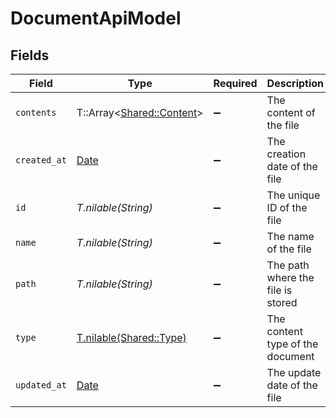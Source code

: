 # DocumentApiModel


## Fields

| Field                                                                | Type                                                                 | Required                                                             | Description                                                          | Example                                                              |
| -------------------------------------------------------------------- | -------------------------------------------------------------------- | -------------------------------------------------------------------- | -------------------------------------------------------------------- | -------------------------------------------------------------------- |
| `contents`                                                           | T::Array<[Shared::Content](../../models/shared/content.md)>          | :heavy_minus_sign:                                                   | The content of the file                                              |                                                                      |
| `created_at`                                                         | [Date](https://ruby-doc.org/stdlib-2.6.1/libdoc/date/rdoc/Date.html) | :heavy_minus_sign:                                                   | The creation date of the file                                        | 2021-01-01T01:01:01.000Z                                             |
| `id`                                                                 | *T.nilable(String)*                                                  | :heavy_minus_sign:                                                   | The unique ID of the file                                            | doc-123456                                                           |
| `name`                                                               | *T.nilable(String)*                                                  | :heavy_minus_sign:                                                   | The name of the file                                                 | My Document                                                          |
| `path`                                                               | *T.nilable(String)*                                                  | :heavy_minus_sign:                                                   | The path where the file is stored                                    | /path/to/file                                                        |
| `type`                                                               | [T.nilable(Shared::Type)](../../models/shared/type.md)               | :heavy_minus_sign:                                                   | The content type of the document                                     |                                                                      |
| `updated_at`                                                         | [Date](https://ruby-doc.org/stdlib-2.6.1/libdoc/date/rdoc/Date.html) | :heavy_minus_sign:                                                   | The update date of the file                                          | 2021-01-02T01:01:01.000Z                                             |